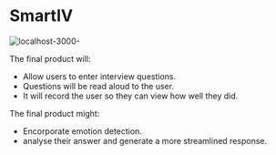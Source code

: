 # SmartIV
![localhost-3000-](https://user-images.githubusercontent.com/64266031/173103443-424625cd-90ca-4095-bae8-85bf39c06e5f.png)

The final product will:
- Allow users to enter interview questions.
- Questions will be read aloud to the user. 
- It will record the user so they can view how well they did.

The final product might: 
- Encorporate emotion detection. 
- analyse their answer and generate a more streamlined response. 
